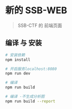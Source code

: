 # 新的 SSB-WEB

> SSB-CTF 的 前端页面

## 编译 与 安装

``` bash
# 安装依赖
npm install

# 开启服务localhost:8080
npm run dev

# 编译
npm run build

# 编译 -不生成分析图
npm run build --report
```
